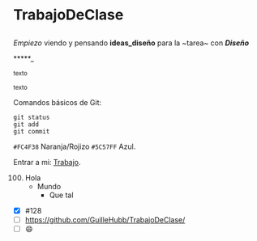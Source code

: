 # TrabajoDeClase

##

###

*Empiezo* viendo y pensando **ideas_diseño** para la ~tarea~ con   **_Diseño_**

*****_	

<sub>texto</sub>

<sup>texto</sup>

Comandos básicos de Git:
```
git status
git add
git commit
```

`#FC4F38` Naranja/Rojizo `#5C57FF` Azul.

Entrar a mi: [Trabajo]([https://pages.github.com/](https://github.com/GuilleHubb/TrabajoDeClase/)).

100. Hola
     - Mundo
       - Que tal

- [x] #128
- [ ] https://github.com/GuilleHubb/TrabajoDeClase/
- [ ]  :smile:

